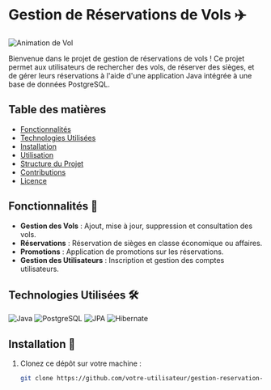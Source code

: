 # Gestion de Réservations de Vols ✈️

![Animation de Vol]([https://media.giphy.com/media/3o7buip2i9U7JjQ3o0/giphy.gif](https://i.gifer.com/MCn2.gif)) 

Bienvenue dans le projet de gestion de réservations de vols ! Ce projet permet aux utilisateurs de rechercher des vols, de réserver des sièges, et de gérer leurs réservations à l'aide d'une application Java intégrée à une base de données PostgreSQL.

## Table des matières

- [Fonctionnalités](#fonctionnalités)
- [Technologies Utilisées](#technologies-utilisées)
- [Installation](#installation)
- [Utilisation](#utilisation)
- [Structure du Projet](#structure-du-projet)
- [Contributions](#contributions)
- [Licence](#licence)

## Fonctionnalités 🌟

- **Gestion des Vols** : Ajout, mise à jour, suppression et consultation des vols.
- **Réservations** : Réservation de sièges en classe économique ou affaires.
- **Promotions** : Application de promotions sur les réservations.
- **Gestion des Utilisateurs** : Inscription et gestion des comptes utilisateurs.

## Technologies Utilisées 🛠️

![Java](https://img.shields.io/badge/Java-007396?style=for-the-badge&logo=java&logoColor=white) 
![PostgreSQL](https://img.shields.io/badge/PostgreSQL-336791?style=for-the-badge&logo=postgresql&logoColor=white) 
![JPA](https://img.shields.io/badge/JPA-000000?style=for-the-badge&logo=java&logoColor=white) 
![Hibernate](https://img.shields.io/badge/Hibernate-59666C?style=for-the-badge&logo=hibernate&logoColor=white) 

## Installation 🚀

1. Clonez ce dépôt sur votre machine :
   ```bash
   git clone https://github.com/votre-utilisateur/gestion-reservation-vols.git

